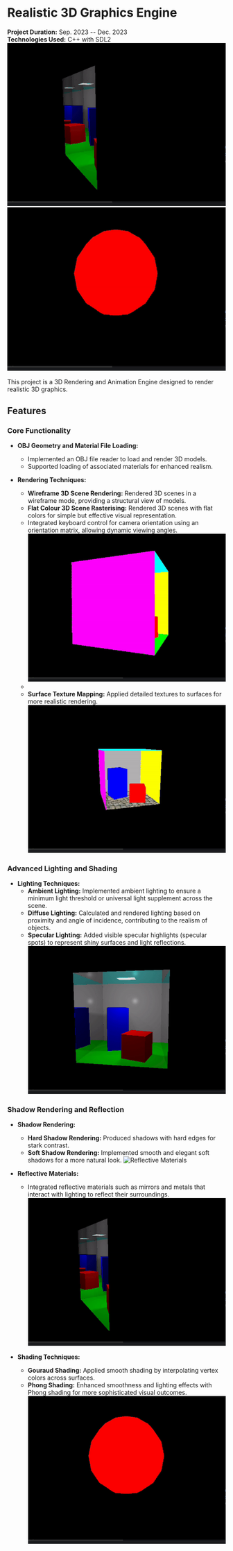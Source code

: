 # Realistic 3D Graphics Engine

**Project Duration:** Sep. 2023 -- Dec. 2023  
**Technologies Used:** C++ with SDL2
![Material Loading](./doc/materials.gif)
![Phong Shading](./doc/phong.gif)

This project is a 3D Rendering and Animation Engine designed to render realistic 3D graphics.

## Features

### Core Functionality
- **OBJ Geometry and Material File Loading:**
  - Implemented an OBJ file reader to load and render 3D models.
  - Supported loading of associated materials for enhanced realism.


- **Rendering Techniques:**
  - **Wireframe 3D Scene Rendering:** Rendered 3D scenes in a wireframe mode, providing a structural view of models.
  - **Flat Colour 3D Scene Rasterising:** Rendered 3D scenes with flat colors for simple but effective visual representation.
  - Integrated keyboard control for camera orientation using an orientation matrix, allowing dynamic viewing angles.
    ![Camera Orientation](./doc/orientation.gif)
  - 
  - **Surface Texture Mapping:** Applied detailed textures to surfaces for more realistic rendering.
    ![Surface Texture Mapping](./doc/texture.gif)


### Advanced Lighting and Shading
- **Lighting Techniques:**
  - **Ambient Lighting:** Implemented ambient lighting to ensure a minimum light threshold or universal light supplement across the scene.
  - **Diffuse Lighting:** Calculated and rendered lighting based on proximity and angle of incidence, contributing to the realism of objects.
  - **Specular Lighting:** Added visible specular highlights (specular spots) to represent shiny surfaces and light reflections.
    ![Lighting Techniques](./doc/lighting.gif)


### Shadow Rendering and Reflection
- **Shadow Rendering:**
  - **Hard Shadow Rendering:** Produced shadows with hard edges for stark contrast.
  - **Soft Shadow Rendering:** Implemented smooth and elegant soft shadows for a more natural look.
    ![Reflective Materials](./doc/reflection.gif)
  

- **Reflective Materials:**
  - Integrated reflective materials such as mirrors and metals that interact with lighting to reflect their surroundings.
    ![Material Loading](./doc/materials.gif)

 
- **Shading Techniques:**
  - **Gouraud Shading:** Applied smooth shading by interpolating vertex colors across surfaces.
  - **Phong Shading:** Enhanced smoothness and lighting effects with Phong shading for more sophisticated visual outcomes.
    ![Phong Shading](./doc/phong.gif)
